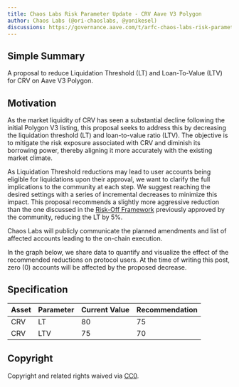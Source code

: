```yaml
---
title: Chaos Labs Risk Parameter Update - CRV Aave V3 Polygon
author: Chaos Labs (@ori-chaoslabs, @yonikesel)
discussions: https://governance.aave.com/t/arfc-chaos-labs-risk-parameter-update-crv-aave-v3-polygon-2023-06-20/13767
---
```


## Simple Summary

A proposal to reduce Liquidation Threshold (LT) and Loan-To-Value (LTV) for CRV on Aave V3 Polygon.

## Motivation

As the market liquidity of CRV has seen a substantial decline following the initial Polygon V3 listing, this proposal seeks to address this by decreasing the liquidation threshold (LT) and loan-to-value ratio (LTV). The objective is to mitigate the risk exposure associated with CRV and diminish its borrowing power, thereby aligning it more accurately with the existing market climate.

As Liquidation Threshold reductions may lead to user accounts being eligible for liquidations upon their approval, we want to clarify the full implications to the community at each step. We suggest reaching the desired settings with a series of incremental decreases to minimize this impact. This proposal recommends a slightly more aggressive reduction than the one discussed in the [Risk-Off Framework](https://snapshot.org/#/aave.eth/proposal/bafkreigdmcfmwvnxfolpds4xkdicgrszgmknig7pz2r2t37tltupdpyfu4) previously approved by the community, reducing the LT by 5%.

Chaos Labs will publicly communicate the planned amendments and list of affected accounts leading to the on-chain execution.

In the graph below, we share data to quantify and visualize the effect of the recommended reductions on protocol users. At the time of writing this post, zero (0) accounts will be affected by the proposed decrease.

## Specification

| Asset | Parameter | Current Value | Recommendation |
| ----- | --------- | ------------- | -------------- |
| CRV   | LT        | 80            | 75             |
| CRV   | LTV       | 75            | 70             |

## Copyright

Copyright and related rights waived via [CC0](https://creativecommons.org/publicdomain/zero/1.0/).
